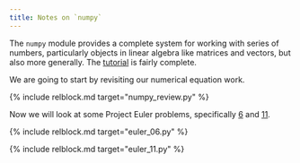 ```yaml
---
title: Notes on `numpy`
---
```


The `numpy` module provides a complete system for working with series of numbers,
particularly objects in linear algebra like matrices and vectors, but also more
generally.  The [tutorial](http://wiki.scipy.org/Tentative_NumPy_Tutorial) is
fairly complete.

We are going to start by revisiting our numerical equation work.

{% include relblock.md target="numpy_review.py" %}

Now we will look at some Project Euler problems, specifically [6](https://projecteuler.net/problem=6)
and [11](https://projecteuler.net/problem=11).

{% include relblock.md target="euler_06.py" %}

{% include relblock.md target="euler_11.py" %}
